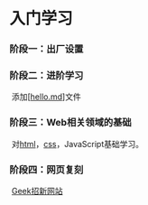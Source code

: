 # 入门学习

### 阶段一：出厂设置

### 阶段二：进阶学习

​			添加[[hello.md](https://github.com/keyman-damn/Tasks/tree/main/%E8%BF%9B%E9%98%B6%E5%AD%A6%E4%B9%A0%E4%BA%8C)]文件

### 阶段三：Web相关领域的基础

​		对[html](https://github.com/keyman-damn/Tasks/blob/main/%E8%BF%9B%E9%98%B6%E5%AD%A6%E4%B9%A0%E4%B8%89/%E5%AF%B9html%E7%9A%84%E5%AD%A6%E4%B9%A0.md)，[css](https://github.com/keyman-damn/Tasks/blob/main/%E8%BF%9B%E9%98%B6%E5%AD%A6%E4%B9%A0%E4%B8%89/%E5%AF%B9css%E7%9A%84%E5%AD%A6%E4%B9%A0.md)，JavaScript基础学习。

### 阶段四：网页复刻

​		[Geek招新网站](https://github.com/keyman-damn/Tasks/blob/main/%E7%BD%91%E9%A1%B5/index.html)
